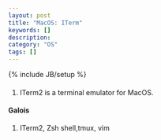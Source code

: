 ```yaml
---
layout: post
title: "MacOS: ITerm"
keywords: []
description: 
category: "OS"
tags: []
---
```

{% include JB/setup %}


####
1. ITerm2 is a terminal emulator for MacOS.



#### Galois
1. ITerm2, Zsh shell,tmux, vim



